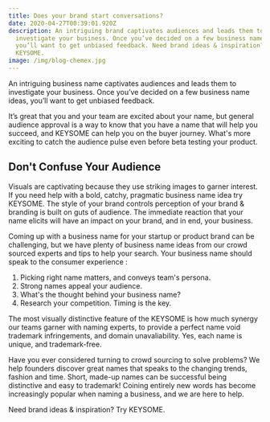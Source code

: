 ```yaml
---
title: Does your brand start conversations?
date: 2020-04-27T00:39:01.920Z
description: An intriguing brand captivates audiences and leads them to
  investigate your business. Once you’ve decided on a few business name ideas,
  you’ll want to get unbiased feedback. Need brand ideas & inspiration? Try
  KEYSOME.
image: /img/blog-chemex.jpg
---
```

An intriguing business name captivates audiences and leads them to investigate your business. Once you’ve decided on a few business name ideas, you’ll want to get unbiased feedback. 

It’s great that you and your team are excited about your name, but general audience approval is a way to know that you have a name that will help you succeed, and KEYSOME can help you on the buyer journey. What's more exciting to catch the audience pulse even before beta testing your product. 

## Don't Confuse Your Audience

Visuals are captivating because they use striking images to garner interest. If you need help with a bold, catchy, pragmatic business name idea try KEYSOME. The style of your brand controls perception of your brand & branding is built on guts of audience. The immediate reaction that your name elicits will have an impact on your brand, and in end, your business. 

Coming up with a business name for your startup or product brand can be challenging, but we have plenty of business name ideas from our crowd sourced experts and tips to help your search. Your business name should speak to the consumer experience :

1. Picking right name matters, and conveys team's persona.
2. Strong names appeal your audience.
3. What's the thought behind your business name?
4. Research your competition. Timing is the key.

The most visually distinctive feature of the KEYSOME is how much synergy our teams garner with naming experts, to provide a perfect name void trademark infringements, and domain unavaliability. Yes, each name is unique, and trademark-free.

Have you ever considered turning to crowd sourcing to solve problems? We help founders discover great names that speaks to the changing trends, fashion and time. Short, made-up names can be successful being distinctive and easy to trademark! Coining entirely new words has become increasingly popular when naming a business, and we are here to help.

Need brand ideas & inspiration? Try KEYSOME.
